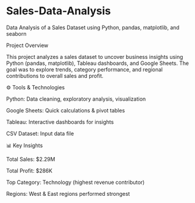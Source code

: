 # Sales-Data-Analysis
Data Analysis of a Sales Dataset using Python, pandas, matplotlib, and seaborn

Project Overview

This project analyzes a sales dataset to uncover business insights using Python (pandas, matplotlib), Tableau dashboards, and Google Sheets.
The goal was to explore trends, category performance, and regional contributions to overall sales and profit.

⚙️ Tools & Technologies

Python: Data cleaning, exploratory analysis, visualization

Google Sheets: Quick calculations & pivot tables

Tableau: Interactive dashboards for insights

CSV Dataset: Input data file

📊 Key Insights

Total Sales: $2.29M

Total Profit: $286K

Top Category: Technology (highest revenue contributor)

Regions: West & East regions performed strongest
